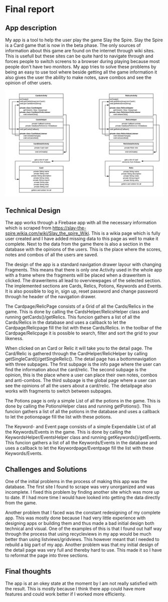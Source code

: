 # Final report

## App description
My app is a tool to help the user play the game Slay the Spire.
Slay the Spire is a Card game that is now in the beta phase.
The only sources of information about this game are found on the internet through wiki sites.
This is usefull but these sites can be quite hard to navigate through and forces people to switch screens to 
a browser during playing because most people don't have two monitors. 
My app tries to solve these problems by being an easy to use tool where beside getting all the game information
it also gives the user the ability to make notes, save combos and see the opinion of other users.

![HIER MOET NOG EEN FOTO](doc/app_design_1.jpeg)


## Technical Design
The app works through a Firebase app with all the necessary information which is scraped from 
https://slay-the-spire.wikia.com/wiki/Slay_the_spire_Wiki. 
This is a wikia page which is fully user created and I have added missing data to this page as well 
to make it complete. Next to the data from the game there is also a section in the database with 
the opinions of the users. This is the place where the scores, notes and combos of all the users are saved.

The design of the app is a standard navigation drawer layour with changing Fragments. This means that 
there is only one Activity used in the whole app with a frame where the fragments will be placed when 
a draweritem is clicked. The draweritems all lead to overviewpages of the selected section.
The implemented sections are Cards, Relics, Potions, Keywords and Events.
It is also possible to log in, sign up, reset password and change password through he header of the 
navigation drawer.

The Cardpage/RelicPage consists of a Grid of all the Cards/Relics in the game. 
This is done by calling the CardsHelper/RelicsHelper class and running getCards()/getRelics. 
This funcion gathers a list of all the Cards/Relics in the database and uses a callback to 
let the Cardpage/Relicpage fill the list with these Cards/Relics. 
in the toolbar of the Cardpage/Relicpage it is possible to search, filter and sort the 
grid to your likeness. 

When clicked on an Card or Relic it will take you to the detail page. The Card/Relic is gathered
through the CardHelper/RelicHelper by calling getSingleCard()/getSingleRelic().
The detail page has a bottomnavigation with three subpages. The first subpage is the info page where the user can 
find the information about the card/relic. The second subpage is the opinion, this is the place where 
a user can place their own notes, combos and anti-combos. The third subpage is the global page where a user 
can see the opinions of all the users about a card/relic. The detailpage also works with fragments to switch between subpages.

The Potions page is only a simple List of all the potions in the game. This is done by calling the PotionsHelper class
and running getPotions(). This funcion gathers a list of all the potions in the database and uses a callback to 
let the potionspage fill the list with these potions.

The Keyword- and Event page consists of a simple Expendable List of all the Keywords/Events in the game. 
This is done by calling the KeywordsHelper/EventsHelper class and running getKeywords()/getEvents. 
This funcion gathers a list of all the Keywords/Events in the database and uses a callback to 
let the Keywordpage/Eventpage fill the list with these Keywords/Events.

## Challenges and Solutions

One of the initial problems in the process of making this app was the database.
The first site I found to scrape was very unorganized and was incomplete.
I fixed this problem by finding another site which was more up to date. 
If I had more time I would have looked into getting the data directly from the 
game. 

Another problem that I faced was the constant redesigning of my complete app. This was mostly done 
because I had very little experience with designing apps or building them and thus made a bad initial 
design both technical and visual. One of the examples of this is that I found out half way through the 
process that using recycleviews in my app would be much better than using listviews/gridviews. This however
meant that I needed to rebuild a big part of my app. 
Another problem was that my initial design of the detail page was very full and thereby hard to use. 
This made it so I have to reformat the page into three sections.

## Final thoughts
The app is at an okey state at the moment by I am not really satisfied with the result. This is mostly because 
I think there app could have more features and could work better if I worked more efficienty. 
